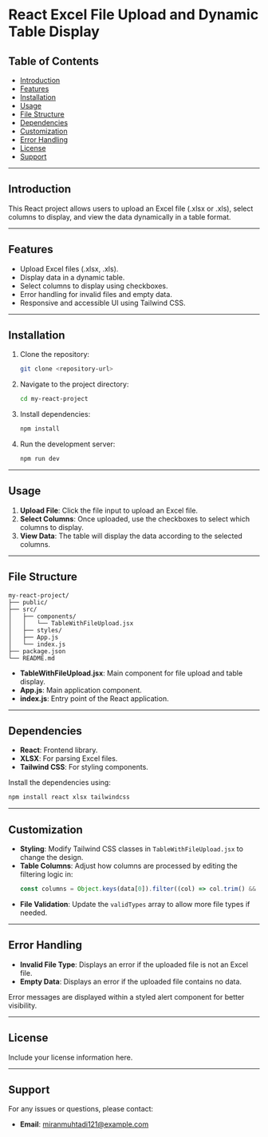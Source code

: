 # React Excel File Upload and Dynamic Table Display

## Table of Contents
- [Introduction](#introduction)
- [Features](#features)
- [Installation](#installation)
- [Usage](#usage)
- [File Structure](#file-structure)
- [Dependencies](#dependencies)
- [Customization](#customization)
- [Error Handling](#error-handling)
- [License](#license)
- [Support](#support)

---

## Introduction
This React project allows users to upload an Excel file (.xlsx or .xls), select columns to display, and view the data dynamically in a table format.

---

## Features
- Upload Excel files (.xlsx, .xls).
- Display data in a dynamic table.
- Select columns to display using checkboxes.
- Error handling for invalid files and empty data.
- Responsive and accessible UI using Tailwind CSS.

---

## Installation
1. Clone the repository:
   ```bash
   git clone <repository-url>
   ```
2. Navigate to the project directory:
   ```bash
   cd my-react-project
   ```
3. Install dependencies:
   ```bash
   npm install
   ```
4. Run the development server:
   ```bash
   npm run dev
   ```

---

## Usage
1. **Upload File**: Click the file input to upload an Excel file.
2. **Select Columns**: Once uploaded, use the checkboxes to select which columns to display.
3. **View Data**: The table will display the data according to the selected columns.

---

## File Structure
```
my-react-project/
├── public/
├── src/
│   ├── components/
│   │   └── TableWithFileUpload.jsx
│   ├── styles/
│   ├── App.js
│   └── index.js
├── package.json
└── README.md
```

- **TableWithFileUpload.jsx**: Main component for file upload and table display.
- **App.js**: Main application component.
- **index.js**: Entry point of the React application.

---

## Dependencies
- **React**: Frontend library.
- **XLSX**: For parsing Excel files.
- **Tailwind CSS**: For styling components.

Install the dependencies using:
```bash
npm install react xlsx tailwindcss
```

---

## Customization
- **Styling**: Modify Tailwind CSS classes in `TableWithFileUpload.jsx` to change the design.
- **Table Columns**: Adjust how columns are processed by editing the filtering logic in:
   ```javascript
   const columns = Object.keys(data[0]).filter((col) => col.trim() && col !== "_EMPTY")
   ```
- **File Validation**: Update the `validTypes` array to allow more file types if needed.

---

## Error Handling
- **Invalid File Type**: Displays an error if the uploaded file is not an Excel file.
- **Empty Data**: Displays an error if the uploaded file contains no data.

Error messages are displayed within a styled alert component for better visibility.

---

## License
Include your license information here.

---

## Support
For any issues or questions, please contact:
- **Email**: miranmuhtadi121@example.com

